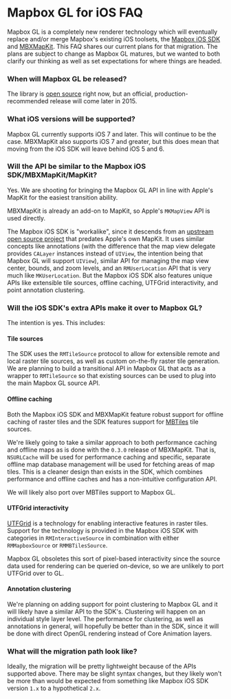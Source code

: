 # Mapbox GL for iOS FAQ

Mapbox GL is a completely new renderer technology which will eventually replace and/or merge Mapbox's existing iOS toolsets, the [Mapbox iOS SDK](http://www.mapbox.com/mapbox-ios-sdk/) and [MBXMapKit](https://www.mapbox.com/mbxmapkit/). This FAQ shares our current plans for that migration. The plans are subject to change as Mapbox GL matures, but we wanted to both clarify our thinking as well as set expectations for where things are headed. 

### When will Mapbox GL be released? 

The library is [open source](https://github.com/mapbox/mapbox-gl-native) right now, but an official, production-recommended release will come later in 2015. 

### What iOS versions will be supported? 

Mapbox GL currently supports iOS 7 and later. This will continue to be the case. MBXMapKit also supports iOS 7 and greater, but this does mean that moving from the iOS SDK will leave behind iOS 5 and 6. 

### Will the API be similar to the Mapbox iOS SDK/MBXMapKit/MapKit? 

Yes. We are shooting for bringing the Mapbox GL API in line with Apple's MapKit for the easiest transition ability. 

MBXMapKit is already an add-on to MapKit, so Apple's `MKMapView` API is used directly. 

The Mapbox iOS SDK is "workalike", since it descends from an [upstream open source project](https://github.com/Alpstein/route-me) that predates Apple's own MapKit. It uses similar concepts like annotations (with the difference that the map view delegate provides `CALayer` instances instead of `UIView`, the intention being that Mapbox GL will support `UIView`), similar API for managing the map view center, bounds, and zoom levels, and an `RMUserLocation` API that is very much like `MKUserLocation`. But the Mapbox iOS SDK also features unique APIs like extensible tile sources, offline caching, UTFGrid interactivity, and point annotation clustering. 

### Will the iOS SDK's extra APIs make it over to Mapbox GL? 

The intention is yes. This includes: 

#### Tile sources

The SDK uses the `RMTileSource` protocol to allow for extensible remote and local raster tile sources, as well as custom on-the-fly raster tile generation. We are planning to build a transitional API in Mapbox GL that acts as a wrapper to `RMTileSource` so that existing sources can be used to plug into the main Mapbox GL source API. 

#### Offline caching

Both the Mapbox iOS SDK and MBXMapKit feature robust support for offline caching of raster tiles and the SDK features support for [MBTiles](http://mbtiles.org) tile sources. 

We're likely going to take a similar approach to both performance caching and offline maps as is done with the `0.3.0` release of MBXMapKit. That is, `NSURLCache` will be used for performance caching and specific, separate offline map database management will be used for fetching areas of map tiles. This is a cleaner design than exists in the SDK, which combines performance and offline caches and has a non-intuitive configuration API. 

We will likely also port over MBTiles support to Mapbox GL. 

#### UTFGrid interactivity

[UTFGrid](https://github.com/mapbox/utfgrid-spec) is a technology for enabling interactive features in raster tiles. Support for the technology is provided in the Mapbox iOS SDK with categories in `RMInteractiveSource` in combination with either `RMMapboxSource` or `RMMBTilesSource`. 

Mapbox GL obsoletes this sort of pixel-based interactivity since the source data used for rendering can be queried on-device, so we are unlikely to port UTFGrid over to GL. 

#### Annotation clustering

We're planning on adding support for point clustering to Mapbox GL and it will likely have a similar API to the SDK's. Clustering will happen on an individual style layer level. The performance for clustering, as well as annotations in general, will hopefully be better than in the SDK, since it will be done with direct OpenGL rendering instead of Core Animation layers. 
  
### What will the migration path look like? 

Ideally, the migration will be pretty lightweight because of the APIs supported above. There may be slight syntax changes, but they likely won't be more than would be expected from something like Mapbox iOS SDK version `1.x` to a hypothetical `2.x`. 
